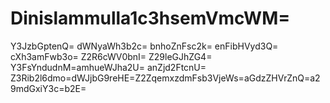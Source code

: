 # Dinislammulla1c3hsemVmcWM=
Y3JzbGptenQ=
dWNyaWh3b2c=
bnhoZnFsc2k=
enFibHVyd3Q=
cXh3amFwb3o=
Z2R6cWV0bnI=
Z29leGJhZG4=
Y3FsYndudnM=amhueWJha2U=
anZjd2FtcnU=
Z3Rib2l6dmo=dWJjbG9reHE=Z2ZqemxzdmFsb3VjeWs=aGdzZHVrZnQ=a29mdGxiY3c=b2E=
